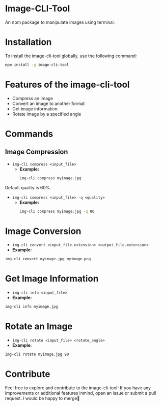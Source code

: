 # Image-CLI-Tool 
An npm package to manipulate images using terminal.

# Installation

To install the image-cli-tool globally, use the following command:
```bash
npm install -g image-cli-tool
```

# Features of the image-cli-tool

- Compress an image
- Convert an image to another format
- Get image information
- Rotate Image by a specified angle

# Commands

## Image Compression

- `img-cli compress <input_file>`
  - **Example:**
    ```bash
    img-cli compress myimage.jpg
    ```

Default quality is 60%. 
- `img-cli compress <input_file> -q <quality>`
  - **Example:**
    ```bash
    img-cli compress myimage.jpg -q 80
    ```

# Image Conversion

- `img-cli convert <input_file.extension> <output_file.extension>`
- **Example:**
```bash
img-cli convert myimage.jpg myimage.png
```

# Get Image Information

- `img-cli info <input_file>`
- **Example:**
```bash
img-cli info myimage.jpg
```

 # Rotate an Image 

 - `img-cli rotate <input_file> <rotate_angle>`
 - **Example:**
 ```bash
 img-cli rotate myimage.jpg 90
 ```

# Contribute
Feel free to explore and contribute to the image-cli-tool! If you have any improvements or additional features inmind, open an issue or submit a pull request. I would be happy to merge🙂